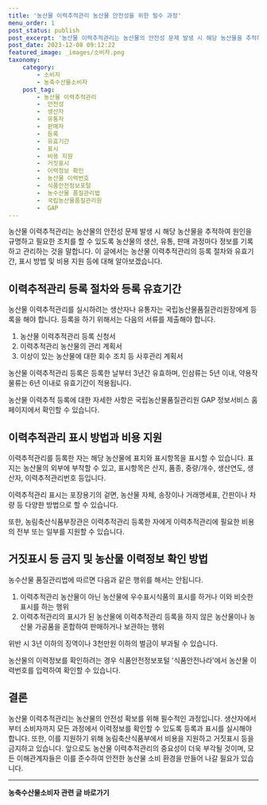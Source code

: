 ```yaml
---
title: '농산물 이력추적관리 농산물 안전성을 위한 필수 과정'
menu_order: 1
post_status: publish
post_excerpt: '농산물 이력추적관리는 농산물의 안전성 문제 발생 시 해당 농산물을 추적하여 원인을 규명하고 필요한 조치를 할 수 있도록 농산물의 생산, 유통, 판매 과정마다 정보를 기록하고 관리하는 것을 말합니다. 이 글에서는 농산물 이력추적관리의 등록 절차와 유효기간, 표시 방법 및 비용 지원 등에 대해 알아보겠습니다.'
post_date: 2023-12-08 09:12:22
featured_image: _images/소비자.png
taxonomy:
    category:
        - 소비자
        - 농축수산물소비자
    post_tag:
        - 농산물 이력추적관리
        -  안전성
        -  생산자
        -  유통자
        -  판매자
        -  등록
        -  유효기간
        -  표시
        -  비용 지원
        -  거짓표시
        -  이력정보 확인
        -  농산물 이력번호
        -  식품안전정보포털
        -  농수산물 품질관리법
        -  국립농산물품질관리원
        -  GAP
---
```




농산물 이력추적관리는 농산물의 안전성 문제 발생 시 해당 농산물을 추적하여 원인을 규명하고 필요한 조치를 할 수 있도록 농산물의 생산, 유통, 판매 과정마다 정보를 기록하고 관리하는 것을 말합니다. 이 글에서는 농산물 이력추적관리의 등록 절차와 유효기간, 표시 방법 및 비용 지원 등에 대해 알아보겠습니다.

## 이력추적관리 등록 절차와 등록 유효기간

농산물 이력추적관리를 실시하려는 생산자나 유통자는 국립농산물품질관리원장에게 등록을 해야 합니다. 등록을 하기 위해서는 다음의 서류를 제출해야 합니다.

1. 농산물 이력추적관리 등록 신청서
2. 이력추적관리 농산물의 관리 계획서
3. 이상이 있는 농산물에 대한 회수 조치 등 사후관리 계획서

농산물 이력추적관리 등록은 등록한 날부터 3년간 유효하며, 인삼류는 5년 이내, 약용작물류는 6년 이내로 유효기간이 적용됩니다.

농산물 이력추적 등록에 대한 자세한 사항은 국립농산물품질관리원 GAP 정보서비스 홈페이지에서 확인할 수 있습니다.

## 이력추적관리 표시 방법과 비용 지원

이력추적관리를 등록한 자는 해당 농산물에 표지와 표시항목을 표시할 수 있습니다. 표지는 농산물의 외부에 부착할 수 있고, 표시항목은 산지, 품종, 중량/개수, 생산연도, 생산자, 이력추적관리번호 등입니다.

이력추적관리 표시는 포장용기의 겉면, 농산물 자체, 송장이나 거래명세표, 간판이나 차량 등 다양한 방법으로 할 수 있습니다.

또한, 농림축산식품부장관은 이력추적관리 등록한 자에게 이력추적관리에 필요한 비용의 전부 또는 일부를 지원할 수 있습니다.

## 거짓표시 등 금지 및 농산물 이력정보 확인 방법

농수산물 품질관리법에 따르면 다음과 같은 행위를 해서는 안됩니다.

1. 이력추적관리 농산물이 아닌 농산물에 우수표시식품의 표시를 하거나 이와 비슷한 표시를 하는 행위
2. 이력추적관리의 표시가 된 농산물에 이력추적관리 등록을 하지 않은 농산물이나 농산물 가공품을 혼합하여 판매하거나 보관하는 행위

위반 시 3년 이하의 징역이나 3천만원 이하의 벌금이 부과될 수 있습니다.

농산물의 이력정보를 확인하려는 경우 식품안전정보포털 '식품안전나라'에서 농산물 이력번호를 입력하여 확인할 수 있습니다.

## 결론

농산물 이력추적관리는 농산물의 안전성 확보를 위해 필수적인 과정입니다. 생산자에서부터 소비자까지 모든 과정에서 이력정보를 확인할 수 있도록 등록과 표시를 실시해야 합니다. 또한, 이를 지원하기 위해 농림축산식품부에서 비용을 지원하고 거짓표시 등을 금지하고 있습니다. 앞으로도 농산물 이력추적관리의 중요성이 더욱 부각될 것이며, 모든 이해관계자들은 이를 준수하여 안전한 농산물 소비 환경을 만들어 나갈 필요가 있습니다.
<!-- wp:separator -->
<hr class="wp-block-separator has-alpha-channel-opacity"/>
<!-- /wp:separator -->

<!-- wp:group {"backgroundColor":"base","layout":{"type":"constrained"}} -->
<div class="wp-block-group has-base-background-color has-background"><!-- wp:paragraph {"align":"center","fontSize":"medium"} -->
<p class="has-text-align-center has-large-font-size"><strong>농축수산물소비자 관련 글 바로가기</strong></p>
<!-- /wp:paragraph -->


<!-- wp:latest-posts
{"categories":[{"id":31346,"count":19,"description":"","link":"https://uknowlaw.com/category/%eb%86%8d%ec%b6%95%ec%88%98%ec%82%b0%eb%ac%bc%ec%86%8c%eb%b9%84%ec%9e%90/","name":"농축수산물소비자","slug":"농축수산물소비자","taxonomy":"category","parent":0,"meta":[],"_links":{"self":[{"href":"https://uknowlaw.com/wp-json/wp/v2/categories/31346"}],"collection":[{"href":"https://uknowlaw.com/wp-json/wp/v2/categories"}],"about":[{"href":"https://uknowlaw.com/wp-json/wp/v2/taxonomies/category"}],"wp:post_type":[{"href":"https://uknowlaw.com/wp-json/wp/v2/posts?categories=31346"}],"curies":[{"name":"wp","href":"https://api.w.org/{rel}","templated":true}]}}],"postsToShow":100,"excerptLength":28,"postLayout":"grid","columns":2,"featuredImageAlign":"left","featuredImageSizeSlug":"large","fontSize":"small"} /--></div>
<!-- /wp:group -->